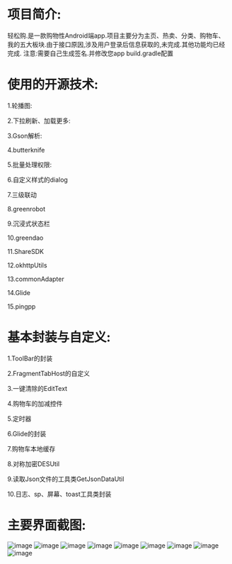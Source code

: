 项目简介:
====

轻松购.是一款购物性Android端app.项目主要分为主页、热卖、分类、购物车、我的五大板块.由于接口原因,涉及用户登录后信息获取的,未完成.其他功能均已经完成.
注意:需要自己生成签名.并修改您app build.gradle配置

使用的开源技术:
====

1.轮播图:

2.下拉刷新、加载更多:

3.Gson解析:

4.butterknife

5.批量处理权限:

6.自定义样式的dialog

7.三级联动

8.greenrobot

9.沉浸式状态栏

10.greendao

11.ShareSDK

12.okhttpUtils

13.commonAdapter

14.Glide

15.pingpp


基本封装与自定义:
====

1.ToolBar的封装

2.FragmentTabHost的自定义

3.一键清除的EditText

4.购物车的加减控件

5.定时器

6.Glide的封装

7.购物车本地缓存

8.对称加密DESUtil

9.读取Json文件的工具类GetJsonDataUtil

10.日志、sp、屏幕、toast工具类封装

主要界面截图:
====
![image](https://github.com/gaolh89/cniao5/master/app/src/main/res/screenshots/pic1.jpg)
![image](https://github.com/gaolh89/cniao5/tree/master/app/src/main/res/screenshots/pic2.jpg)
![image](https://github.com/gaolh89/cniao5/tree/master/app/src/main/res/screenshots/pic3.jpg)
![image](https://github.com/gaolh89/cniao5/tree/master/app/src/main/res/screenshots/pic4.jpg)
![image](https://github.com/gaolh89/cniao5/tree/master/app/src/main/res/screenshots/pic5.jpg)
![image](https://github.com/gaolh89/cniao5/tree/master/app/src/main/res/screenshots/pic6.jpg)
![image](https://github.com/gaolh89/cniao5/tree/master/app/src/main/res/screenshots/pic7.jpg)
![image](https://github.com/gaolh89/cniao5/tree/master/app/src/main/res/screenshots/pic8.jpg)
![image](https://github.com/gaolh89/cniao5/tree/master/app/src/main/res/screenshots/pic9.jpg)
